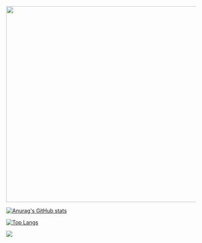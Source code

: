 <img src="https://media.giphy.com/media/Nx0rz3jtxtEre/giphy.gif"  width="1000" height="520">




[![Anurag's GitHub stats](https://github-readme-stats.vercel.app/api?username=albonec&theme=tokyonight)](https://github.com/anuraghazra/github-readme-stats)

[![Top Langs](https://github-readme-stats.vercel.app/api/top-langs/?username=albonec&hide_progress=true&langs_count=4&exclude_repo=3ds-stuff&hide=glsl,css,tcl&theme=tokyonight)](https://github.com/anuraghazra/github-readme-stats)

![](https://komarev.com/ghpvc/?username=albonec&label=PROFILE+VIEWS)


